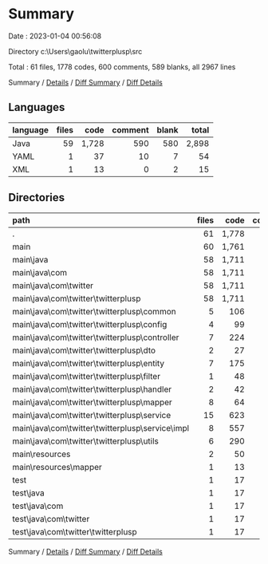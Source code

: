 # Summary

Date : 2023-01-04 00:56:08

Directory c:\\Users\\gaolu\\twitterplusp\\src

Total : 61 files,  1778 codes, 600 comments, 589 blanks, all 2967 lines

Summary / [Details](details.md) / [Diff Summary](diff.md) / [Diff Details](diff-details.md)

## Languages
| language | files | code | comment | blank | total |
| :--- | ---: | ---: | ---: | ---: | ---: |
| Java | 59 | 1,728 | 590 | 580 | 2,898 |
| YAML | 1 | 37 | 10 | 7 | 54 |
| XML | 1 | 13 | 0 | 2 | 15 |

## Directories
| path | files | code | comment | blank | total |
| :--- | ---: | ---: | ---: | ---: | ---: |
| . | 61 | 1,778 | 600 | 589 | 2,967 |
| main | 60 | 1,761 | 600 | 582 | 2,943 |
| main\\java | 58 | 1,711 | 590 | 573 | 2,874 |
| main\\java\\com | 58 | 1,711 | 590 | 573 | 2,874 |
| main\\java\\com\\twitter | 58 | 1,711 | 590 | 573 | 2,874 |
| main\\java\\com\\twitter\\twitterplusp | 58 | 1,711 | 590 | 573 | 2,874 |
| main\\java\\com\\twitter\\twitterplusp\\common | 5 | 106 | 39 | 37 | 182 |
| main\\java\\com\\twitter\\twitterplusp\\config | 4 | 99 | 53 | 29 | 181 |
| main\\java\\com\\twitter\\twitterplusp\\controller | 7 | 224 | 109 | 86 | 419 |
| main\\java\\com\\twitter\\twitterplusp\\dto | 2 | 27 | 2 | 18 | 47 |
| main\\java\\com\\twitter\\twitterplusp\\entity | 7 | 175 | 46 | 78 | 299 |
| main\\java\\com\\twitter\\twitterplusp\\filter | 1 | 48 | 6 | 7 | 61 |
| main\\java\\com\\twitter\\twitterplusp\\handler | 2 | 42 | 4 | 7 | 53 |
| main\\java\\com\\twitter\\twitterplusp\\mapper | 8 | 64 | 0 | 30 | 94 |
| main\\java\\com\\twitter\\twitterplusp\\service | 15 | 623 | 148 | 205 | 976 |
| main\\java\\com\\twitter\\twitterplusp\\service\\impl | 8 | 557 | 111 | 162 | 830 |
| main\\java\\com\\twitter\\twitterplusp\\utils | 6 | 290 | 183 | 71 | 544 |
| main\\resources | 2 | 50 | 10 | 9 | 69 |
| main\\resources\\mapper | 1 | 13 | 0 | 2 | 15 |
| test | 1 | 17 | 0 | 7 | 24 |
| test\\java | 1 | 17 | 0 | 7 | 24 |
| test\\java\\com | 1 | 17 | 0 | 7 | 24 |
| test\\java\\com\\twitter | 1 | 17 | 0 | 7 | 24 |
| test\\java\\com\\twitter\\twitterplusp | 1 | 17 | 0 | 7 | 24 |

Summary / [Details](details.md) / [Diff Summary](diff.md) / [Diff Details](diff-details.md)